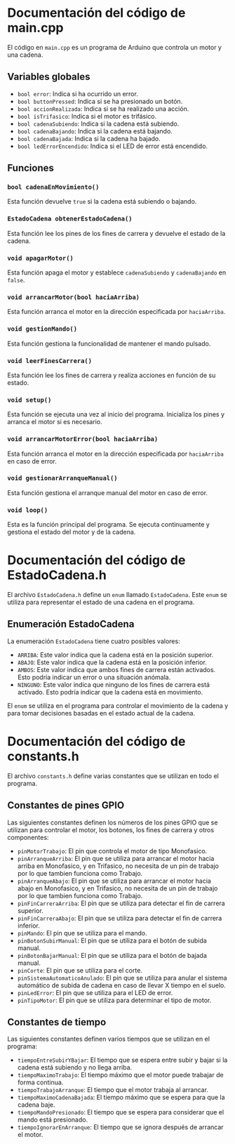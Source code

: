 # Documentación del código de main.cpp

El código en `main.cpp` es un programa de Arduino que controla un motor y una cadena.

## Variables globales

- `bool error`: Indica si ha ocurrido un error.
- `bool buttonPressed`: Indica si se ha presionado un botón.
- `bool accionRealizada`: Indica si se ha realizado una acción.
- `bool isTrifasico`: Indica si el motor es trifásico.
- `bool cadenaSubiendo`: Indica si la cadena está subiendo.
- `bool cadenaBajando`: Indica si la cadena está bajando.
- `bool cadenaBajada`: Indica si la cadena ha bajado.
- `bool ledErrorEncendido`: Indica si el LED de error está encendido.

## Funciones

### `bool cadenaEnMovimiento()`

Esta función devuelve `true` si la cadena está subiendo o bajando.

### `EstadoCadena obtenerEstadoCadena()`

Esta función lee los pines de los fines de carrera y devuelve el estado de la cadena.

### `void apagarMotor()`

Esta función apaga el motor y establece `cadenaSubiendo` y `cadenaBajando` en `false`.

### `void arrancarMotor(bool haciaArriba)`

Esta función arranca el motor en la dirección especificada por `haciaArriba`.

### `void gestionMando()`

Esta función gestiona la funcionalidad de mantener el mando pulsado.

### `void leerFinesCarrera()`

Esta función lee los fines de carrera y realiza acciones en función de su estado.

### `void setup()`

Esta función se ejecuta una vez al inicio del programa. Inicializa los pines y arranca el motor si es necesario.

### `void arrancarMotorError(bool haciaArriba)`

Esta función arranca el motor en la dirección especificada por `haciaArriba` en caso de error.

### `void gestionarArranqueManual()`

Esta función gestiona el arranque manual del motor en caso de error.

### `void loop()`

Esta es la función principal del programa. Se ejecuta continuamente y gestiona el estado del motor y de la cadena.


# Documentación del código de EstadoCadena.h

El archivo `EstadoCadena.h` define un `enum` llamado `EstadoCadena`. Este `enum` se utiliza para representar el estado de una cadena en el programa.

## Enumeración EstadoCadena

La enumeración `EstadoCadena` tiene cuatro posibles valores:

- `ARRIBA`: Este valor indica que la cadena está en la posición superior.
- `ABAJO`: Este valor indica que la cadena está en la posición inferior.
- `AMBOS`: Este valor indica que ambos fines de carrera están activados. Esto podría indicar un error o una situación anómala.
- `NINGUNO`: Este valor indica que ninguno de los fines de carrera está activado. Esto podría indicar que la cadena está en movimiento.

El `enum` se utiliza en el programa para controlar el movimiento de la cadena y para tomar decisiones basadas en el estado actual de la cadena.

# Documentación del código de constants.h

El archivo `constants.h` define varias constantes que se utilizan en todo el programa.

## Constantes de pines GPIO

Las siguientes constantes definen los números de los pines GPIO que se utilizan para controlar el motor, los botones, los fines de carrera y otros componentes:

- `pinMotorTrabajo`: El pin que controla el motor de tipo Monofasico.
- `pinArranqueArriba`: El pin que se utiliza para arrancar el motor hacia arriba en Monofasico, y en Trifasico, no necesita de un pin de trabajo por lo que tambien funciona como Trabajo.
- `pinArranqueAbajo`: El pin que se utiliza para arrancar el motor hacia abajo en Monofasico, y en Trifasico, no necesita de un pin de trabajo por lo que tambien funciona como Trabajo.
- `pinFinCarreraArriba`: El pin que se utiliza para detectar el fin de carrera superior.
- `pinFinCarreraAbajo`: El pin que se utiliza para detectar el fin de carrera inferior.
- `pinMando`: El pin que se utiliza para el mando.
- `pinBotonSubirManual`: El pin que se utiliza para el botón de subida manual.
- `pinBotonBajarManual`: El pin que se utiliza para el botón de bajada manual.
- `pinCorte`: El pin que se utiliza para el corte.
- `pinSistemaAutomaticoAnulado`: El pin que se utiliza para anular el sistema automático de subida de cadena en caso de llevar X tiempo en el suelo.
- `pinLedError`: El pin que se utiliza para el LED de error.
- `pinTipoMotor`: El pin que se utiliza para determinar el tipo de motor.

## Constantes de tiempo

Las siguientes constantes definen varios tiempos que se utilizan en el programa:

- `tiempoEntreSubirYBajar`: El tiempo que se espera entre subir y bajar si la cadena está subiendo y no llega arriba.
- `tiempoMaximoTrabajo`: El tiempo máximo que el motor puede trabajar de forma continua.
- `tiempoTrabajoArranque`: El tiempo que el motor trabaja al arrancar.
- `tiempoMaximoCadenaBajada`: El tiempo máximo que se espera para que la cadena baje.
- `tiempoMandoPresionado`: El tiempo que se espera para considerar que el mando está presionado.
- `tiempoIgnorarEnArranque`: El tiempo que se ignora después de arrancar el motor.
